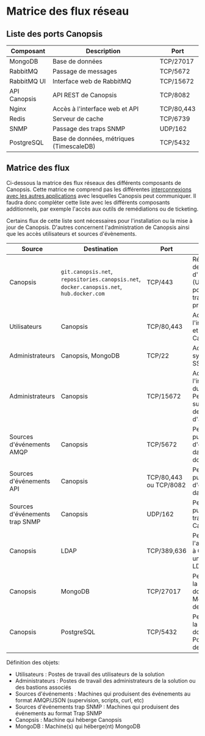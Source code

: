 # Matrice des flux réseau

## Liste des ports Canopsis

Composant     | Description                                 | Port                  |
--------------|---------------------------------------------|-----------------------|
MongoDB       | Base de données                             | TCP/27017             |
RabbitMQ      | Passage de messages                         | TCP/5672              |
RabbitMQ UI   | Interface web de RabbitMQ                   | TCP/15672             |
API Canopsis  | API REST de Canopsis                        | TCP/8082              |
Nginx         | Accès à l'interface web et API              | TCP/80,443            |
Redis         | Serveur de cache                            | TCP/6739              |
SNMP          | Passage des traps SNMP                      | UDP/162               |
PostgreSQL    | Base de données, métriques (TimescaleDB)    | TCP/5432              |

## Matrice des flux

Ci-dessous la matrice des flux réseaux des différents composants de Canopsis. Cette matrice ne comprend pas les différentes [interconnexions avec les autres applications](../../interconnexions/index.md) avec lesquelles Canopsis peut communiquer. Il faudra donc compléter cette liste avec les différents composants additionnels, par exemple l'accès aux outils de remédiations ou de ticketing.

Certains flux de cette liste sont nécessaires pour l'installation ou la mise à jour de Canopsis. D'autres concernent l'administration de Canopsis ainsi que les accès utilisateurs et sources d'évènements.

Source | Destination | Port | Description |
-------|-------------|------|-------------|
Canopsis | `git.canopsis.net`, `repositories.canopsis.net`, `docker.canopsis.net`, `hub.docker.com` | TCP/443 | Récupération des paquets d'installation (Utilisation possible à travers un proxy) |
Utilisateurs | Canopsis | TCP/80,443 | Accès à l'interface web et API de Canopsis |
Administrateurs | Canopsis, MongoDB | TCP/22 | Accès aux systèmes via SSH |
Administrateurs | Canopsis | TCP/15672 | Accès à l'interface web du bus AMQP. Permet de suivre l'activité des files d'attente |
Sources d'événements AMQP | Canopsis | TCP/5672 | Permet la publication d'événements dans le bus de données |
Sources d'événements API | Canopsis | TCP/80,443 ou TCP/8082 | Permet la publication d'événements dans l'API |
Sources d'événements trap SNMP | Canopsis | UDP/162 | Permet la publication de trap SNMP vers Canopsis |
Canopsis | LDAP | TCP/389,636 | Permet l'authentification à Canopsis via un identifiant LDAP |
Canopsis | MongoDB | TCP/27017 | Permet l'accès à la base de données MongoDB depuis Canopsis |
Canopsis | PostgreSQL | TCP/5432 | Permet l'accès à la base de données PostgreSQL depuis Canopsis |

Définition des objets:

 * Utilisateurs : Postes de travail des utilisateurs de la solution
 * Administrateurs : Postes de travail des administrateurs de la solution ou des bastions associés
 * Sources d'événements : Machines qui produisent des événements au format AMQP/JSON (supervision, scripts, curl, etc)
 * Sources d'événements trap SNMP : Machines qui produisent des événements au format Trap SNMP
 * Canopsis : Machine qui héberge Canopsis
 * MongoDB : Machine(s) qui héberge(nt) MongoDB
